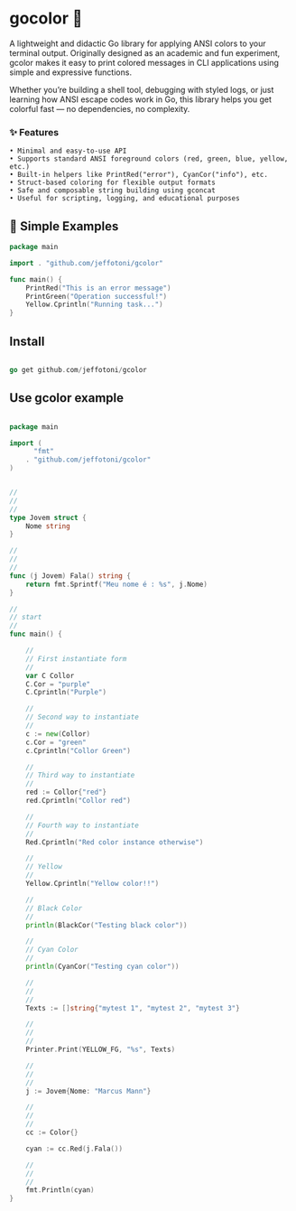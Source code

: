 # gocolor 🎨

A lightweight and didactic Go library for applying ANSI colors to your terminal output.
Originally designed as an academic and fun experiment, gcolor makes it easy to print colored messages in CLI applications using simple and expressive functions.

Whether you’re building a shell tool, debugging with styled logs, or just learning how ANSI escape codes work in Go, this library helps you get colorful fast — no dependencies, no complexity.

### ✨ Features

    • Minimal and easy-to-use API
    • Supports standard ANSI foreground colors (red, green, blue, yellow, etc.)
    • Built-in helpers like PrintRed("error"), CyanCor("info"), etc.
    • Struct-based coloring for flexible output formats
    • Safe and composable string building using gconcat
    • Useful for scripting, logging, and educational purposes


## 🧪 Simple Examples

```go
package main

import . "github.com/jeffotoni/gcolor"

func main() {
    PrintRed("This is an error message")
    PrintGreen("Operation successful!")
    Yellow.Cprintln("Running task...")
}
```

## Install

```go

go get github.com/jeffotoni/gcolor

```

## Use gcolor example

```go

package main

import (
	  "fmt"
	. "github.com/jeffotoni/gcolor"
)


//
//
//
type Jovem struct {
	Nome string
}

//
//
//
func (j Jovem) Fala() string {
	return fmt.Sprintf("Meu nome é : %s", j.Nome)
}

//
// start
//
func main() {

	//
	// First instantiate form
	//
	var C Collor
	C.Cor = "purple"
	C.Cprintln("Purple")

	//
	// Second way to instantiate
	//
	c := new(Collor)
	c.Cor = "green"
	c.Cprintln("Collor Green")

	//
	// Third way to instantiate
	//
	red := Collor{"red"}
	red.Cprintln("Collor red")

	//
	// Fourth way to instantiate
	//
	Red.Cprintln("Red color instance otherwise")

	//
	// Yellow
	//
	Yellow.Cprintln("Yellow color!!")

	//
	// Black Color
	//
	println(BlackCor("Testing black color"))

	//
	// Cyan Color
	//
	println(CyanCor("Testing cyan color"))

	//
	//
	//
	Texts := []string{"mytest 1", "mytest 2", "mytest 3"}

	//
	//
	//
	Printer.Print(YELLOW_FG, "%s", Texts)

	//
	//
	//
	j := Jovem{Nome: "Marcus Mann"}

	//
	//
	//
	cc := Color{}

	cyan := cc.Red(j.Fala())

	//
	//
	//
	fmt.Println(cyan)
}


```
